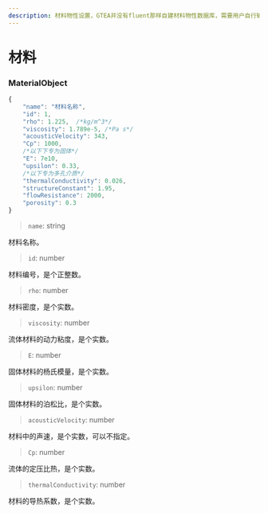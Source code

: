 ```yaml
---
description: 材料物性设置，GTEA并没有fluent那样自建材料物性数据库，需要用户自行输入计算条件下的材料物性。
---
```


# 材料

### MaterialObject <a id="parallelobject"></a>

```javascript
{    
    "name": "材料名称",
    "id": 1,
    "rho": 1.225,  /*kg/m^3*/
    "viscosity": 1.789e-5, /*Pa s*/
    "acousticVelocity": 343,
    "Cp": 1000,
    /*以下下专为固体*/
    "E": 7e10,
    "upsilon": 0.33,
    /*以下专为多孔介质*/
    "thermalConductivity": 0.026,
    "structureConstant": 1.95,
    "flowResistance": 2000,
    "porosity": 0.3
}
```

> `name`: string

材料名称。

> `id`: number

材料编号，是个正整数。

> `rho`: number

材料密度，是个实数。

> `viscosity`: number

流体材料的动力粘度，是个实数。

> `E`: number

固体材料的杨氏模量，是个实数。

> `upsilon`: number

固体材料的泊松比，是个实数。

> `acousticVelocity`: number

材料中的声速，是个实数，可以不指定。

> `Cp`: number

流体的定压比热，是个实数。

> `thermalConductivity`: number

材料的导热系数，是个实数。

